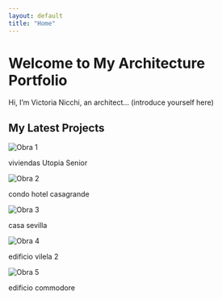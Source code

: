 ```yaml
---
layout: default
title: "Home"
---
```


<div class="home-page">
  <h1>Welcome to My Architecture Portfolio</h1>
  <p>Hi, I’m Victoria Nicchi, an architect… (introduce yourself here)</p>
</div>

<div class="obras-section">
  <h2>My Latest Projects</h2>
  
  <div class="obra">
    <img src="{{ '/assets/images/obra1.jpg' | relative_url }}" alt="Obra 1" />
    <p>viviendas Utopia Senior</p>
  </div>
  <div class="obra">
    <img src="{{ '/assets/images/obra2.jpg' | relative_url }}" alt="Obra 2" />
    <p>condo hotel casagrande</p>
  </div>
  <div class="obra">
    <img src="{{ '/assets/images/obra3.jpg' | relative_url }}" alt="Obra 3" />
    <p>casa sevilla</p>
  </div>
  <div class="obra">
    <img src="{{ '/assets/images/obra4.jpg' | relative_url }}" alt="Obra 4" />
    <p>edificio vilela 2</p>
  </div>
  <div class="obra">
    <img src="{{ '/assets/images/obra5.jpg' | relative_url }}" alt="Obra 5" />
    <p>edificio commodore</p>
  </div>
</div>

